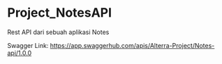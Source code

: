 # Project_NotesAPI

Rest API dari sebuah aplikasi Notes

Swagger Link: https://app.swaggerhub.com/apis/Alterra-Project/Notes-api/1.0.0
